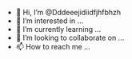 - 👋 Hi, I’m @Dddeeejidiidfjhfbhzh
- 👀 I’m interested in ...
- 🌱 I’m currently learning ...
- 💞️ I’m looking to collaborate on ...
- 📫 How to reach me ...

<!---
Dddeeejidiidfjhfbhzh/Dddeeejidiidfjhfbhzh is a ✨ special ✨ repository because its `README.md` (this file) appears on your GitHub profile.
You can click the Preview link to take a look at your changes.
--->
